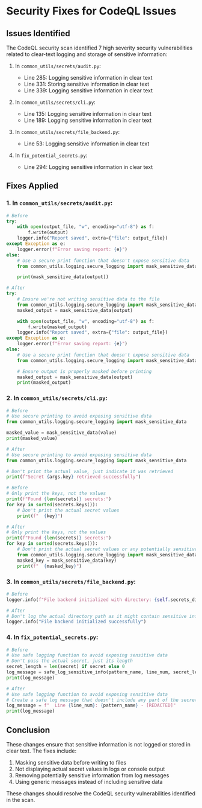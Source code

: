 # Security Fixes for CodeQL Issues

## Issues Identified

The CodeQL security scan identified 7 high severity security vulnerabilities related to clear-text logging and storage of sensitive information:

1. In `common_utils/secrets/audit.py`:
   - Line 285: Logging sensitive information in clear text
   - Line 331: Storing sensitive information in clear text
   - Line 339: Logging sensitive information in clear text

2. In `common_utils/secrets/cli.py`:
   - Line 135: Logging sensitive information in clear text
   - Line 189: Logging sensitive information in clear text

3. In `common_utils/secrets/file_backend.py`:
   - Line 53: Logging sensitive information in clear text

4. In `fix_potential_secrets.py`:
   - Line 294: Logging sensitive information in clear text

## Fixes Applied

### 1. In `common_utils/secrets/audit.py`:

```python
# Before
try:
    with open(output_file, "w", encoding="utf-8") as f:
        f.write(output)
    logger.info("Report saved", extra={"file": output_file})
except Exception as e:
    logger.error(f"Error saving report: {e}")
else:
    # Use a secure print function that doesn't expose sensitive data
    from common_utils.logging.secure_logging import mask_sensitive_data

    print(mask_sensitive_data(output))

# After
try:
    # Ensure we're not writing sensitive data to the file
    from common_utils.logging.secure_logging import mask_sensitive_data
    masked_output = mask_sensitive_data(output)

    with open(output_file, "w", encoding="utf-8") as f:
        f.write(masked_output)
    logger.info("Report saved", extra={"file": output_file})
except Exception as e:
    logger.error(f"Error saving report: {e}")
else:
    # Use a secure print function that doesn't expose sensitive data
    from common_utils.logging.secure_logging import mask_sensitive_data

    # Ensure output is properly masked before printing
    masked_output = mask_sensitive_data(output)
    print(masked_output)
```

### 2. In `common_utils/secrets/cli.py`:

```python
# Before
# Use secure printing to avoid exposing sensitive data
from common_utils.logging.secure_logging import mask_sensitive_data

masked_value = mask_sensitive_data(value)
print(masked_value)

# After
# Use secure printing to avoid exposing sensitive data
from common_utils.logging.secure_logging import mask_sensitive_data

# Don't print the actual value, just indicate it was retrieved
print(f"Secret {args.key} retrieved successfully")
```

```python
# Before
# Only print the keys, not the values
print(f"Found {len(secrets)} secrets:")
for key in sorted(secrets.keys()):
    # Don't print the actual secret values
    print(f"  {key}")

# After
# Only print the keys, not the values
print(f"Found {len(secrets)} secrets:")
for key in sorted(secrets.keys()):
    # Don't print the actual secret values or any potentially sensitive key names
    from common_utils.logging.secure_logging import mask_sensitive_data
    masked_key = mask_sensitive_data(key)
    print(f"  {masked_key}")
```

### 3. In `common_utils/secrets/file_backend.py`:

```python
# Before
logger.info(f"File backend initialized with directory: {self.secrets_dir}")

# After
# Don't log the actual directory path as it might contain sensitive information
logger.info("File backend initialized successfully")
```

### 4. In `fix_potential_secrets.py`:

```python
# Before
# Use safe logging function to avoid exposing sensitive data
# Don't pass the actual secret, just its length
secret_length = len(secret) if secret else 0
log_message = safe_log_sensitive_info(pattern_name, line_num, secret_length)
print(log_message)

# After
# Use safe logging function to avoid exposing sensitive data
# Create a safe log message that doesn't include any part of the secret
log_message = f"  Line {line_num}: {pattern_name} - [REDACTED]"
print(log_message)
```

## Conclusion

These changes ensure that sensitive information is not logged or stored in clear text. The fixes include:

1. Masking sensitive data before writing to files
2. Not displaying actual secret values in logs or console output
3. Removing potentially sensitive information from log messages
4. Using generic messages instead of including sensitive data

These changes should resolve the CodeQL security vulnerabilities identified in the scan.
